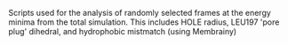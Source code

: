 Scripts used for the analysis of randomly selected frames at the energy minima from the total simulation. This includes HOLE radius, LEU197 'pore plug' dihedral, and hydrophobic mistmatch (using Membrainy)
